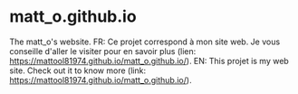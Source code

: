 # matt_o.github.io
The matt_o's website.
FR: Ce projet correspond à mon site web. Je vous conseille d'aller le visiter pour en savoir plus (lien: https://mattool81974.github.io/matt_o.github.io/).
EN: This projet is my web site. Check out it to know more (link: https://mattool81974.github.io/matt_o.github.io/).
